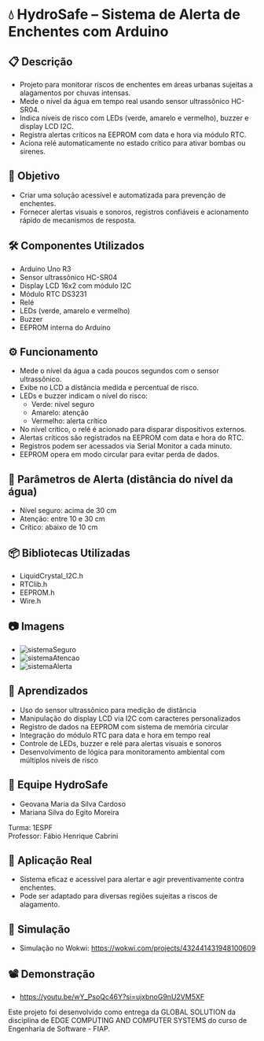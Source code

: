 
# 💧 HydroSafe – Sistema de Alerta de Enchentes com Arduino

## 📋 Descrição  
- Projeto para monitorar riscos de enchentes em áreas urbanas sujeitas a alagamentos por chuvas intensas.  
- Mede o nível da água em tempo real usando sensor ultrassônico HC-SR04.  
- Indica níveis de risco com LEDs (verde, amarelo e vermelho), buzzer e display LCD I2C.  
- Registra alertas críticos na EEPROM com data e hora via módulo RTC.  
- Aciona relé automaticamente no estado crítico para ativar bombas ou sirenes.

## 🎯 Objetivo  
- Criar uma solução acessível e automatizada para prevenção de enchentes.  
- Fornecer alertas visuais e sonoros, registros confiáveis e acionamento rápido de mecanismos de resposta.

## 🛠️ Componentes Utilizados  
- Arduino Uno R3  
- Sensor ultrassônico HC-SR04  
- Display LCD 16x2 com módulo I2C  
- Módulo RTC DS3231  
- Relé  
- LEDs (verde, amarelo e vermelho)  
- Buzzer  
- EEPROM interna do Arduino

## ⚙️ Funcionamento  
- Mede o nível da água a cada poucos segundos com o sensor ultrassônico.  
- Exibe no LCD a distância medida e percentual de risco.  
- LEDs e buzzer indicam o nível do risco:  
  - Verde: nível seguro  
  - Amarelo: atenção  
  - Vermelho: alerta crítico  
- No nível crítico, o relé é acionado para disparar dispositivos externos.  
- Alertas críticos são registrados na EEPROM com data e hora do RTC.  
- Registros podem ser acessados via Serial Monitor a cada minuto.  
- EEPROM opera em modo circular para evitar perda de dados.

## 🧪 Parâmetros de Alerta (distância do nível da água)  
- Nível seguro: acima de 30 cm  
- Atenção: entre 10 e 30 cm  
- Crítico: abaixo de 10 cm

## 📦 Bibliotecas Utilizadas  
- LiquidCrystal_I2C.h  
- RTClib.h  
- EEPROM.h  
- Wire.h

## 📷 Imagens  
- ![sistemaSeguro](https://github.com/user-attachments/assets/6f413143-4f28-4fb3-9918-5a378dc3295d)
- ![sistemaAtencao](https://github.com/user-attachments/assets/b722155c-c1ed-46db-8cbd-f087a2c888d9)
- ![sistemaAlerta](https://github.com/user-attachments/assets/e94d899b-3369-4d74-90de-bcdfab907c03)


## 🧠 Aprendizados  
- Uso do sensor ultrassônico para medição de distância  
- Manipulação do display LCD via I2C com caracteres personalizados  
- Registro de dados na EEPROM com sistema de memória circular  
- Integração do módulo RTC para data e hora em tempo real  
- Controle de LEDs, buzzer e relé para alertas visuais e sonoros  
- Desenvolvimento de lógica para monitoramento ambiental com múltiplos níveis de risco

## 👥 Equipe HydroSafe  
- Geovana Maria da Silva Cardoso  
- Mariana Silva do Egito Moreira

Turma: 1ESPF  
Professor: Fábio Henrique Cabrini

## 💼 Aplicação Real  
- Sistema eficaz e acessível para alertar e agir preventivamente contra enchentes.  
- Pode ser adaptado para diversas regiões sujeitas a riscos de alagamento.

## 🔌 Simulação  
- Simulação no Wokwi: https://wokwi.com/projects/432441431948100609 

## 📽️ Demonstração  
- https://youtu.be/wY_PsoQc46Y?si=ujxbnoG9nU2VM5XF

Este projeto foi desenvolvido como entrega da GLOBAL SOLUTION da disciplina de EDGE COMPUTING AND COMPUTER SYSTEMS do curso de Engenharia de Software - FIAP.
